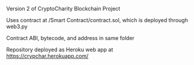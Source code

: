 Version 2 of CryptoCharity Blockchain Project

Uses contract at /Smart Contract/contract.sol, which is deployed through web3.py

Contract ABI, bytecode, and address in same folder

Repository deployed as Heroku web app at https://crypchar.herokuapp.com/
